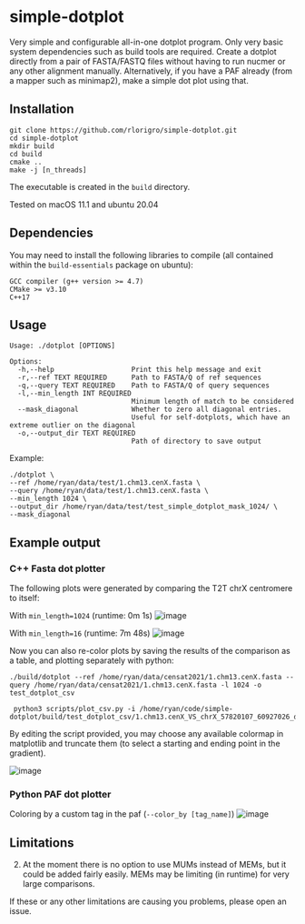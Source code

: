 # simple-dotplot
Very simple and configurable all-in-one dotplot program. Only very basic system dependencies such as build tools are required. Create a dotplot directly from a pair of FASTA/FASTQ files without having to run nucmer or any other alignment manually. Alternatively, if you have a PAF already (from a mapper such as minimap2), make a simple dot plot using that.

## Installation

```
git clone https://github.com/rlorigro/simple-dotplot.git
cd simple-dotplot
mkdir build
cd build
cmake ..
make -j [n_threads]
```

The executable is created in the `build` directory.

Tested on macOS 11.1 and ubuntu 20.04

## Dependencies

You may need to install the following libraries to compile (all contained within the `build-essentials` package on ubuntu):

```
GCC compiler (g++ version >= 4.7)
CMake >= v3.10
C++17
```

## Usage 

```
Usage: ./dotplot [OPTIONS]

Options:
  -h,--help                   Print this help message and exit
  -r,--ref TEXT REQUIRED      Path to FASTA/Q of ref sequences
  -q,--query TEXT REQUIRED    Path to FASTA/Q of query sequences
  -l,--min_length INT REQUIRED
                              Minimum length of match to be considered
  --mask_diagonal             Whether to zero all diagonal entries. 
                              Useful for self-dotplots, which have an extreme outlier on the diagonal
  -o,--output_dir TEXT REQUIRED
                              Path of directory to save output
```

Example:
```
./dotplot \
--ref /home/ryan/data/test/1.chm13.cenX.fasta \
--query /home/ryan/data/test/1.chm13.cenX.fasta \
--min_length 1024 \
--output_dir /home/ryan/data/test/test_simple_dotplot_mask_1024/ \
--mask_diagonal
```

## Example output

### C++ Fasta dot plotter

The following plots were generated by comparing the T2T chrX centromere to itself:

With `min_length=1024` (runtime: 0m 1s)
![image](https://user-images.githubusercontent.com/28764332/124673796-5fcd7000-de6e-11eb-925d-c091b0e497ff.png)

With `min_length=16` (runtime: 7m 48s)
![image](https://user-images.githubusercontent.com/28764332/124677724-e89bda00-de75-11eb-9e4e-3abb2b462ce9.png)

Now you can also re-color plots by saving the results of the comparison as a table, and plotting separately with python:
```
./build/dotplot --ref /home/ryan/data/censat2021/1.chm13.cenX.fasta --query /home/ryan/data/censat2021/1.chm13.cenX.fasta -l 1024 -o test_dotplot_csv

 python3 scripts/plot_csv.py -i /home/ryan/code/simple-dotplot/build/test_dotplot_csv/1.chm13.cenX_VS_chrX_57820107_60927026_dotplot.csv
```
By editing the script provided, you may choose any available colormap in matplotlib and truncate them (to select a starting and ending point in the gradient).

![image](https://user-images.githubusercontent.com/28764332/168344211-02eb5b17-9722-4d10-a660-29a82237923d.png)


### Python PAF dot plotter

Coloring by a custom tag in the paf (`--color_by [tag_name]`)
![image](https://user-images.githubusercontent.com/28764332/131754713-9405ceed-954d-40b4-872a-392d69b18a79.png)

## Limitations

2. At the moment there is no option to use MUMs instead of MEMs, but it could be added fairly easily. MEMs may be limiting (in runtime) for very large comparisons.

If these or any other limitations are causing you problems, please open an issue.
